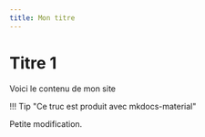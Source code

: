 ```yaml
---
title: Mon titre
---
```


# Titre 1

Voici le contenu de mon site

!!! Tip "Ce truc est produit avec mkdocs-material"

Petite modification.
